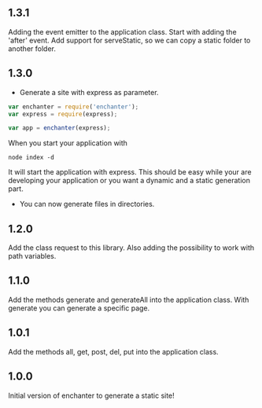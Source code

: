## 1.3.1

Adding the event emitter to the application class.
Start with adding the 'after' event.
Add support for serveStatic, so we can copy a static folder to another folder.

## 1.3.0

* Generate a site with express as parameter. 

```js
var enchanter = require('enchanter');
var express = require(express);

var app = enchanter(express);
```
When you start your application with 
```
node index -d
```
It will start the application with express. 
This should be easy while your are developing your application or you want a dynamic and a static generation part.

* You can now generate files in directories. 

## 1.2.0

Add the class request to this library.
Also adding the possibility to work with path variables.

## 1.1.0

Add the methods generate and generateAll into the application class.
With generate you can generate a specific page.

## 1.0.1

Add the methods all, get, post, del, put into the application class.

## 1.0.0

Initial version of enchanter to generate a static site!